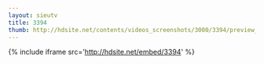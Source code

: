 ```yaml
---
layout: sieutv
title: 3394
thumb: http://hdsite.net/contents/videos_screenshots/3000/3394/preview_360p.mp4.jpg
---
```

{% include iframe src='http://hdsite.net/embed/3394' %}
 
